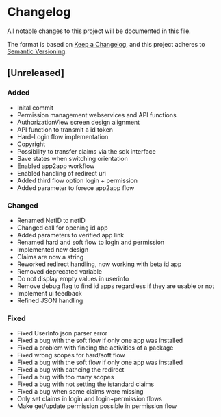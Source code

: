 # Changelog
All notable changes to this project will be documented in this file.

The format is based on [Keep a Changelog](https://keepachangelog.com/en/1.0.0/),
and this project adheres to [Semantic Versioning](https://semver.org/spec/v2.0.0.html).

## [Unreleased]
### Added
- Inital commit
- Permission management webservices and API functions
- AuthorizationView screen design alignment
- API function to transmit a id token
- Hard-Login flow implementation
- Copyright 
- Possibility to transfer claims via the sdk interface
- Save states when switching orientation
- Enabled app2app workflow
- Enabled handling of redirect uri
- Added third flow option login + permission
- Added parameter to forece app2app flow

### Changed
- Renamed NetID to netID
- Changed call for opening id app
- Added parameters to verified app link
- Renamed hard and soft flow to login and permission
- Implemented new design
- Claims are now a string
- Reworked redirect handling, now working with beta id app
- Removed deprecated variable
- Do not display empty values in userinfo
- Remove debug flag to find id apps regardless if they are usable or not
- Implement ui feedback
- Refined JSON handling

### Fixed
- Fixed UserInfo json parser error
- Fixed a bug with the soft flow if only one app was installed
- Fixed a problem with finding the activities of a package
- Fixed wrong scopes for hard/soft flow
- Fixed a bug with the soft flow if only one app was installed
- Fixed a bug with cathcing the redirect
- Fixed a bug with too many scopes
- Fixed a bug with not setting the istandard claims
- Fixed a bug when some claims were missing
- Only set claims in login and login+permission flows
- Make get/update permission possible in permission flow
 

